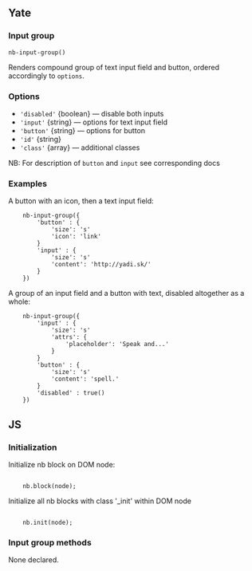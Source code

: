 ## Yate

### Input group

    nb-input-group()

Renders compound group of text input field and button, ordered accordingly to `options`.

### Options

* `'disabled'` {boolean} — disable both inputs
* `'input'` {string} — options for text input field
* `'button'` {string} — options for button
* `'id'` {string}
* `'class'` {array} — additional classes

NB: For description of `button` and `input` see corresponding docs

### Examples

A button with an icon, then a text input field:

```
    nb-input-group({
        'button' : {
            'size': 's'
            'icon': 'link'
        }
        'input' : {
            'size': 's'
            'content': 'http://yadi.sk/'
        }
    })
```

A group of an input field and a button with text, disabled altogether as a whole:

```
    nb-input-group({
        'input' : {
            'size': 's'
            'attrs': {
                'placeholder': 'Speak and...'
            }
        }
        'button' : {
            'size': 's'
            'content': 'spell.'
        }
        'disabled' : true()
    })
``` 

## JS

### Initialization

Initialize nb block on DOM node:
```

    nb.block(node);

```

Initialize all nb blocks with class '_init' within DOM node

```

    nb.init(node);

```

### Input group methods

None declared.